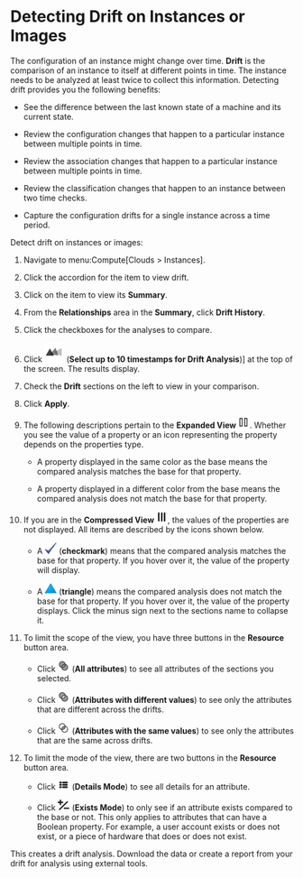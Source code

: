 # Detecting Drift on Instances or Images

The configuration of an instance might change over time. **Drift** is
the comparison of an instance to itself at different points in time. The
instance needs to be analyzed at least twice to collect this
information. Detecting drift provides you the following benefits:

  - See the difference between the last known state of a machine and its
    current state.

  - Review the configuration changes that happen to a particular
    instance between multiple points in time.

  - Review the association changes that happen to a particular instance
    between multiple points in time.

  - Review the classification changes that happen to an instance between
    two time checks.

  - Capture the configuration drifts for a single instance across a time
    period.

Detect drift on instances or images:

1.  Navigate to menu:Compute\[Clouds \> Instances\].

2.  Click the accordion for the item to view drift.

3.  Click on the item to view its **Summary**.

4.  From the **Relationships** area in the **Summary**, click **Drift
    History**.

5.  Click the checkboxes for the analyses to compare.

6.  Click ![1946](/images/1946.png) (**Select up to 10 timestamps for
    Drift Analysis**)\] at the top of the screen. The results display.

7.  Check the **Drift** sections on the left to view in your comparison.

8.  Click **Apply**.

9.  The following descriptions pertain to the **Expanded View**
    ![2023](/images/2023.png). Whether you see the value of a property
    or an icon representing the property depends on the properties type.

      - A property displayed in the same color as the base means the
        compared analysis matches the base for that property.

      - A property displayed in a different color from the base means
        the compared analysis does not match the base for that property.

10. If you are in the **Compressed View** ![2024](/images/2024.png), the
    values of the properties are not displayed. All items are described
    by the icons shown below.

      - A ![2150](/images/2150.png) (**checkmark**) means that the
        compared analysis matches the base for that property. If you
        hover over it, the value of the property will display.

      - A ![2177](/images/2177.png) (**triangle**) means the compared
        analysis does not match the base for that property. If you hover
        over it, the value of the property displays. Click the minus
        sign next to the sections name to collapse it.

11. To limit the scope of the view, you have three buttons in the
    **Resource** button area.

      - Click ![2178](/images/2178.png) (**All attributes**) to see all
        attributes of the sections you selected.

      - Click ![2204](/images/2204.png) (**Attributes with different
        values**) to see only the attributes that are different across
        the drifts.

      - Click ![2148](/images/2148.png) (**Attributes with the same
        values**) to see only the attributes that are the same across
        drifts.

12. To limit the mode of the view, there are two buttons in the
    **Resource** button area.

      - Click ![2022](/images/2022.png) (**Details Mode**) to see all
        details for an attribute.

      - Click ![2025](/images/2025.png) (**Exists Mode**) to only see if
        an attribute exists compared to the base or not. This only
        applies to attributes that can have a Boolean property. For
        example, a user account exists or does not exist, or a piece of
        hardware that does or does not exist.

This creates a drift analysis. Download the data or create a report from
your drift for analysis using external tools.
